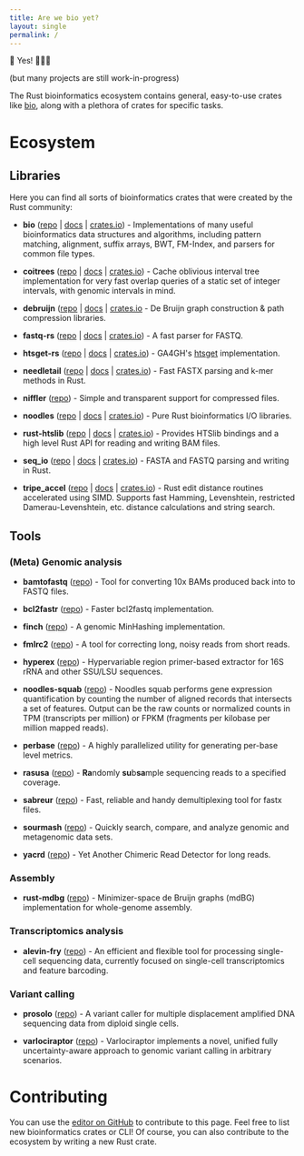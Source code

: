 ```yaml
---
title: Are we bio yet?
layout: single
permalink: /
---
```


🎉 Yes! 🎉🎉🎉

(but many projects are still work-in-progress)

The Rust bioinformatics ecosystem contains general, easy-to-use crates like [bio](https://crates.io/crates/bio), along with a plethora of crates for specific tasks.

# Ecosystem

## Libraries

Here you can find all sorts of bioinformatics crates that were created by the Rust community:

* **bio** ([repo](https://github.com/rust-bio/rust-bio) \| [docs](https://docs.rs/bio) | [crates.io](https://crates.io/crates/bio)) - Implementations of many useful bioinformatics data structures and algorithms, including pattern matching, alignment, suffix arrays, BWT, FM-Index, and parsers for common file types.

* **coitrees** ([repo](https://github.com/dcjones/coitrees) | [docs](https://docs.rs/coitrees/) | [crates.io](https://crates.io/crates/coitrees)) - Cache oblivious interval tree implementation for very fast overlap queries of a static set of integer intervals, with genomic intervals in mind.

* **debruijn** ([repo](https://github.com/10XGenomics/rust-debruijn) | [docs](https://docs.rs/debruijn) | [crates.io](https://crates.io/crates/debruijn) - De Bruijn graph construction & path compression libraries.

* **fastq-rs** ([repo](https://github.com/aseyboldt/fastq-rs) | [docs]() | [crates.io]()) - A fast parser for FASTQ.

* **htsget-rs** ([repo](https://github.com/umccr/htsget-rs) | [docs]() | [crates.io]()) - GA4GH's [htsget](https://samtools.github.io/hts-specs/htsget.html) implementation.

* **needletail** ([repo](https://github.com/onecodex/needletail) | [docs](https://docs.rs/needletail) | [crates.io](https://crates.io/crates/needletail)) - Fast FASTX parsing and k-mer methods in Rust.

* **niffler** ([repo](https://github.com/luizirber/niffler)) - Simple and transparent support for compressed files.

* **noodles** ([repo](https://github.com/zaeleus/noodles) | [docs](https://docs.rs/noodles) | [crates.io](https://crates.io/crates/noodles)) - Pure Rust bioinformatics I/O libraries.

* **rust-htslib** ([repo](https://github.com/rust-bio/rust-htslib) | [docs](https://docs.rs/rust-htslib) | [crates.io](https://crates.io/crates/rust-htslib)) - Provides HTSlib bindings and a high level Rust API for reading and writing BAM files.

* **seq_io** ([repo](https://github.com/markschl/seq_io)  | [docs]() | [crates.io]()) - FASTA and FASTQ parsing and writing in Rust.

* **tripe_accel** ([repo]() | [docs]() | [crates.io](https://crates.io/crates/triple_accel)) - Rust edit distance routines accelerated using SIMD. Supports fast Hamming, Levenshtein, restricted Damerau-Levenshtein, etc. distance calculations and string search.


## Tools

### (Meta) Genomic analysis

* **bamtofastq** ([repo](https://github.com/10XGenomics/bamtofastq)) - Tool for converting 10x BAMs produced back into to FASTQ files.

* **bcl2fastr** ([repo](https://github.com/czbiohub/bcl2fastr)) - Faster bcl2fastq implementation.

* **finch** ([repo](https://github.com/onecodex/finch-rs)) - A genomic MinHashing implementation.

* **fmlrc2** ([repo](https://crates.io/crates/fmlrc)) - A tool for correcting long, noisy reads from short reads.

* **hyperex** ([repo](https://github.com/Ebedthan/hyperex)) - Hypervariable region primer-based extractor for 16S rRNA and other SSU/LSU sequences.

* **noodles-squab** ([repo](https://github.com/zaeleus/noodles-squab)) - Noodles squab performs gene expression quantification by counting the number of aligned records that intersects a set of features. Output can be the raw counts or normalized counts in TPM (transcripts per million) or FPKM (fragments per kilobase per million mapped reads).

* **perbase** ([repo](https://crates.io/crates/perbase)) - A highly parallelized utility for generating per-base level metrics.

* **rasusa** ([repo](https://github.com/mbhall88/rasusa)) - **Ra**ndomly **su**b**sa**mple sequencing reads to a specified coverage.

* **sabreur** ([repo](https://github.com/Ebedthan/sabreur)) - Fast, reliable and handy demultiplexing tool for fastx files.

* **sourmash** ([repo](https://github.com/dib-lab/sourmash)) - Quickly search, compare, and analyze genomic and metagenomic data sets.

* **yacrd** ([repo](https://github.com/natir/yacrd)) - Yet Another Chimeric Read Detector for long reads.

### Assembly

* **rust-mdbg** ([repo](https://github.com/ekimb/rust-mdbg)) - Minimizer-space de Bruijn graphs (mdBG) implementation for whole-genome assembly.

### Transcriptomics analysis

* **alevin-fry** ([repo](https://github.com/COMBINE-lab/alevin-fry)) - An efficient and flexible tool for processing single-cell sequencing data, currently focused on single-cell transcriptomics and feature barcoding.



### Variant calling

* **prosolo** ([repo](https://github.com/ProSolo/prosolo)) - A variant caller for multiple displacement amplified DNA sequencing data from diploid single cells.

* **varlociraptor** ([repo](https://crates.io/crates/varlociraptor)) - Varlociraptor implements a novel, unified fully uncertainty-aware approach to genomic variant calling in arbitrary scenarios.



# Contributing

You can use the [editor on GitHub](https://github.com/rust4bio/arewebioyet/edit/main/_pages/home.md) to contribute to this page. Feel free to list new bioinformatics crates or CLI! Of course, you can also contribute to the ecosystem by writing a new Rust crate.
